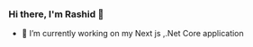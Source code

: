 ### Hi there, I'm Rashid 👋

- 🔭 I’m currently working on my Next js ,.Net Core application

<!--
[![Rashid's github stats](https://github-readme-stats.vercel.app/api?username=rashidRizvi98)](https://github.com/rashidRizvi98/github-readme-stats)

[![Top Langs](https://github-readme-stats.vercel.app/api/top-langs/?username=rashidRizvi98&layout=compact)](https://github.com/rashidRizvi98/github-readme-stats)
-->
<!--
**rashidRizvi98/rashidRizvi98** is a ✨ _special_ ✨ repository because its `README.md` (this file) appears on your GitHub profile.

Here are some ideas to get you started:

- 🌱 I’m currently learning ...
- 👯 I’m looking to collaborate on ...
- 🤔 I’m looking for help with ...
- 💬 Ask me about ...
- 📫 How to reach me: ...
- 😄 Pronouns: ...
- ⚡ Fun fact: ...
-->
